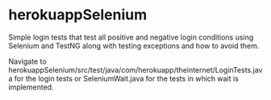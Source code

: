 # herokuappSelenium

Simple login tests that test all positive and negative login conditions using Selenium and TestNG along with testing exceptions and how to avoid them.

Navigate to herokuappSelenium/src/test/java/com/herokuapp/theinternet/LoginTests.java for the login tests or SeleniumWait.java for the tests in which wait is implemented. 


